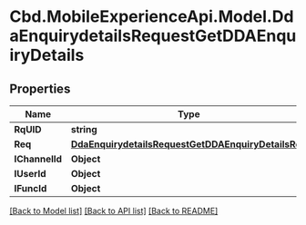 # Cbd.MobileExperienceApi.Model.DdaEnquirydetailsRequestGetDDAEnquiryDetails

## Properties

Name | Type | Description | Notes
------------ | ------------- | ------------- | -------------
**RqUID** | **string** |  | 
**Req** | [**DdaEnquirydetailsRequestGetDDAEnquiryDetailsReq**](DdaEnquirydetailsRequestGetDDAEnquiryDetailsReq.md) |  | 
**IChannelId** | **Object** |  | [optional] 
**IUserId** | **Object** |  | [optional] 
**IFuncId** | **Object** |  | [optional] 

[[Back to Model list]](../README.md#documentation-for-models) [[Back to API list]](../README.md#documentation-for-api-endpoints) [[Back to README]](../README.md)

